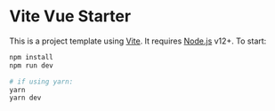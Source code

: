 # Vite Vue Starter

This is a project template using [Vite](https://vitejs.dev/). It requires [Node.js](https://nodejs.org) v12+.  To start:

```sh
npm install
npm run dev

# if using yarn:
yarn
yarn dev
```
